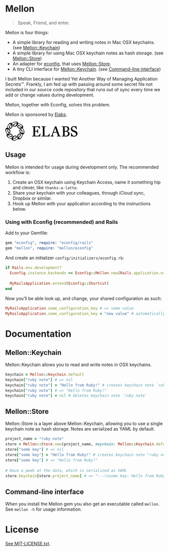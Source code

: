 # Mellon

> Speak, Friend, and enter.

Mellon is four things:

- A simple library for reading and writing notes in Mac OSX keychains. (see [Mellon::Keychain][])
- A simple library for using Mac OSX keychain notes as hash storage. (see [Mellon::Store][])
- An adapter for [econfig](https://github.com/elabs/econfig), that uses [Mellon::Store][].
- A tiny CLI interface for [Mellon::Keychain][]. (see [Command-line interface](#command-line-interface))

I built Mellon because I wanted Yet Another Way of Managing Application Secrets™. Frankly, I am fed up
with passing around some secret file not included in our source code repository that runs out of sync
every time we add or change values during development.

Mellon, together with Econfig, solves this problem.

Mellon is sponsored by [Elabs][].

[![elabs logo][]][Elabs]

## Usage

Mellon is intended for usage during development only. The recommended workflow is:

1. Create an OSX keychain using Keychain Access, name it something hip and clever, like `thanks-a-latte`.
2. Share your keychain with your colleagues, through iCloud sync, Dropbox or similar.
3. Hook up Mellon with your application according to the instructions below.

### Using with Econfig (recommended) and Rails

Add to your Gemfile:

```ruby
gem "econfig", require: "econfig/rails"
gem "mellon", require: "mellon/econfig"
```

And create an initializer `config/initializers/econfig.rb`:

```ruby
if Rails.env.development?
  Econfig.instance.backends << Econfig::Mellon.new(Rails.application.name, keychain: "thanks-a-latte")

  MyRailsApplication.extend(Econfig::Shortcut)
end
```

Now you’ll be able look up, and change, your shared configuration as such:

```ruby
MyRailsApplication.some_configuration_key # => some value
MyRailsApplication.some_configuration_key = "new value" # automatically synced to keychain
```

# Documentation

## Mellon::Keychain

Mellon::Keychain allows you to read and write notes in OSX keychains.

```ruby
keychain = Mellon::Keychain.default
keychain["ruby note"] # => nil
keychain["ruby note"] = "Hello from Ruby!" # creates keychain note `ruby note`
keychain["ruby note"] # => "Hello from Ruby!"
keychain["ruby note"] = nil # deletes keychain note `ruby note`
```

## Mellon::Store

Mellon::Store is a layer above Mellon::Keychain, allowing you to use a single keychain note as hash storage. Notes are serialized as YAML by default.

```ruby
project_name = "ruby note"
store = Mellon::Store.new(project_name, keychain: Mellon::Keychain.default)
store["some key"] # => nil
store["some key"] = "Hello from Ruby!" # creates keychain note "ruby note", and puts value for "some key" in it
store["some key"] # => "Hello from Ruby!"

# Have a peek at the data, which is serialized as YAML
store.keychain[store.project_name] # => "---\nsome key: Hello from Ruby!\n"
```

## Command-line interface

When you install the Mellon gem you also get an executable called `mellon`. See `mellon -h` for usage information.

# License

[See MIT-LICENSE.txt](./MIT-LICENSE.txt).

[Elabs]: http://www.elabs.se/
[elabs logo]: ./elabs-logo.png?raw=true
[Mellon::Keychain]: #mellon-keychain
[Mellon::Store]: #mellon-store
